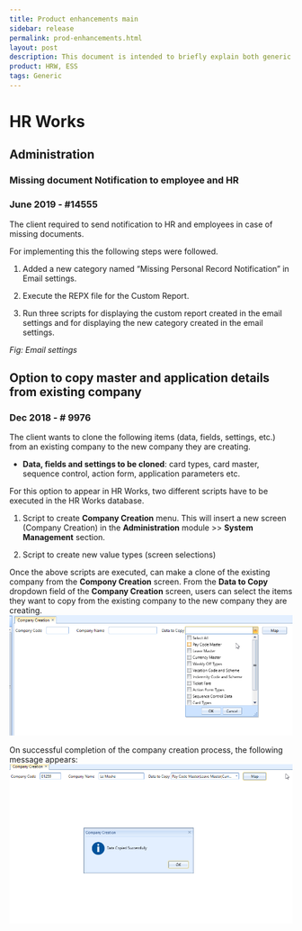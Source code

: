 ```yaml
---
title: Product enhancements main
sidebar: release
permalink: prod-enhancements.html
layout: post
description: This document is intended to briefly explain both generic and client-specific features implemented in HR Works & HR Works Plus.
product: HRW, ESS
tags: Generic
---
```

# HR Works
## Administration

### Missing document Notification to employee and HR

### June 2019 - #14555

The client required to send notification to HR and employees in case of missing documents.

For implementing this the following steps were followed.

1.  Added a new category named “Missing Personal Record Notification” in Email settings.

2.  Execute the REPX file for the Custom Report.

3.  Run three scripts for displaying the custom report created in the email settings and for displaying the new category created in the email settings.

_Fig: Email settings_

## Option to copy master and application details from existing company

### Dec 2018  - # 9976

The client wants to clone the following items (data, fields, settings, etc.) from an existing company to the new company they are creating.

*   **Data, fields and settings to be cloned**: card types, card master, sequence control, action form, application parameters etc.

For this option to appear in HR Works, two different scripts have to be executed in the HR Works database.

1.  Script to create **Company Creation** menu. This will insert a new screen (Company Creation) in the **Administration** module >> **System Management** section.

2.  Script to create new value types (screen selections)

Once the above scripts are executed, can make a clone of the existing company from the **Compony Creation** screen. From the **Data to Copy** dropdown field of the **Company Creation** screen, users can select the items they want to copy from the existing company to the new company they are creating.  
![](images/prod-enhance-image4.png)

On successful completion of the company creation process, the following message appears:  
![](images/prod-enhance-image5.png)

